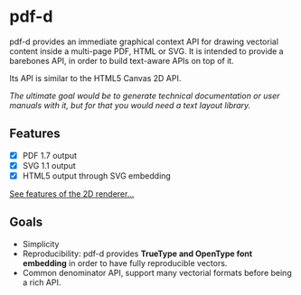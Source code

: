 # pdf-d

pdf-d provides an immediate graphical context API for drawing vectorial content inside a multi-page PDF, HTML or SVG.
It is intended to provide a barebones API, in order to build text-aware APIs on top of it. 

Its API is similar to the HTML5 Canvas 2D API.

_The ultimate goal would be to generate technical documentation or user manuals with it, but for that you 
would need a text layout library._

## Features

- [x] PDF 1.7 output
- [x] SVG 1.1 output
- [x] HTML5 output through SVG embedding

[See features of the 2D renderer...](https://github.com/p0nce/pdf-d/blob/master/source/pdfd/irenderer.d)

## Goals

- Simplicity
- Reproducibility: pdf-d provides **TrueType and OpenType font embedding** in order to have fully reproducible vectors.
- Common denominator API, support many vectorial formats before being a rich API.

